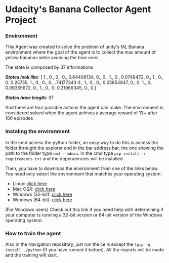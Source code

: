 # Udacity's Banana Collector Agent Project

### Environment

This Agent was created to solve the problem of unity's ML Banana environment where the goal of the agent is to collect the max amount of yellow bananas while avoiding the blue ones

The state is composed by 37 informations 

***States look like***: [ 1.,  0.,  0., 0.,  0.84408134,  0.,  0.,
1.,  0.,  0.0748472,  0.,  1.,  0.,  0.
0.25755,  1.,  0.,  0.,  0., .74177343
0.,  1.,  0.,  0.,  0.25854847,  0.,  0.
1.,  0.,  0.09355672,  0.,  1.,  0.,  0.
0.31969345,  0.,  0.]

***States have length***: 37

And there are four possible actions the agent can make. 
The environment is considered solved when the agent achives a average reward of 13+ after 100 episodes


### Instaling the environment 

In the cmd access the python folder, an easy way to do this is access the folder throught the explorer and in the bar address bar, the one showing the path to the folder type ```cmd --admin```. In the cmd type ```pip install -r requirements.txt``` and the dependencies will be installed

Then, you have to download the environment from one of the links below. You need only select the environment that matches your operating system:

- Linux: [click here](https://s3-us-west-1.amazonaws.com/udacity-drlnd/P1/Banana/Banana_Linux.zip)
- Mac OSX: [click here](https://s3-us-west-1.amazonaws.com/udacity-drlnd/P1/Banana/Banana.app.zip)
- Windows (32-bit): [click here](https://s3-us-west-1.amazonaws.com/udacity-drlnd/P1/Banana/Banana_Windows_x86.zip)
- Windows (64-bit): [click here](https://s3-us-west-1.amazonaws.com/udacity-drlnd/P1/Banana/Banana_Windows_x86_64.zip)


(For Windows users) Check out this link if you need help with determining if your computer is running a 32-bit version or 64-bit version of the Windows operating system.

### How to train the agent

Also in the Navigation repository, just run the cells except the ```!pip -q install ./python``` (If you have runned it before). All the imports will be made and the training will start.
